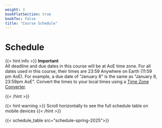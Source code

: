 ```yaml
---
weight: 3
bookFlatSection: true
bookToc: false
title: "Course Schedule"
---
```


# Schedule

{{< hint info >}}
**Important**  
All deadline and due dates in this course will be at AoE time zone. For all dates used in this course, their times are 23:59 Anywhere on Earth (11:59 pm AoE). For example, a due date of "January 8" is the same as "January 8, 23:59pm AoE". Convert the times to your local times using a [Time Zone Converter](https://www.timeanddate.com/worldclock/converter.html?iso=20180109T115900&p1=tz_aoe&p2=tz_et&p3=tz_pt&p4=1440).
<!-- All deadline and due dates in this course will be at 23:59 ET. -->
{{< /hint >}}

{{< hint warning >}}
Scroll horizontally to see the full schedule table on mobile devices
{{< /hint >}}

{{< schedule_table src="schedule-spring-2025">}}
